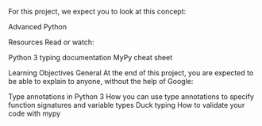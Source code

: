 For this project, we expect you to look at this concept:

Advanced Python


Resources
Read or watch:

Python 3 typing documentation
MyPy cheat sheet

Learning Objectives
General
At the end of this project, you are expected to be able to explain to anyone, without the help of Google:

Type annotations in Python 3
How you can use type annotations to specify function signatures and variable types
Duck typing
How to validate your code with mypy
